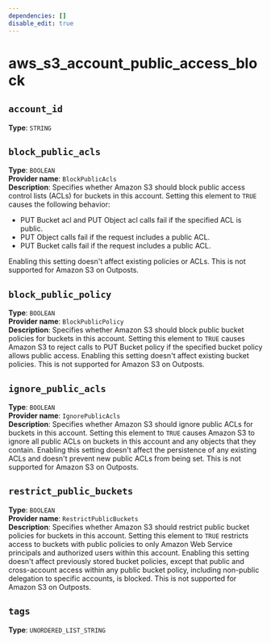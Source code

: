```yaml
---
dependencies: []
disable_edit: true
---
```

# aws_s3_account_public_access_block

## `account_id`
**Type**: `STRING`<br>
## `block_public_acls`
**Type**: `BOOLEAN`<br>
**Provider name**: `BlockPublicAcls`<br>
**Description**: Specifies whether Amazon S3 should block public access control lists (ACLs) for buckets in this account. Setting this element to <code>TRUE</code> causes the following behavior: <ul> <li> PUT Bucket acl and PUT Object acl calls fail if the specified ACL is public. </li> <li> PUT Object calls fail if the request includes a public ACL. </li> <li> PUT Bucket calls fail if the request includes a public ACL. </li> </ul> <p>Enabling this setting doesn't affect existing policies or ACLs. This is not supported for Amazon S3 on Outposts.</p>
## `block_public_policy`
**Type**: `BOOLEAN`<br>
**Provider name**: `BlockPublicPolicy`<br>
**Description**: Specifies whether Amazon S3 should block public bucket policies for buckets in this account. Setting this element to <code>TRUE</code> causes Amazon S3 to reject calls to PUT Bucket policy if the specified bucket policy allows public access.  Enabling this setting doesn't affect existing bucket policies. This is not supported for Amazon S3 on Outposts.<br>
## `ignore_public_acls`
**Type**: `BOOLEAN`<br>
**Provider name**: `IgnorePublicAcls`<br>
**Description**: Specifies whether Amazon S3 should ignore public ACLs for buckets in this account. Setting this element to <code>TRUE</code> causes Amazon S3 to ignore all public ACLs on buckets in this account and any objects that they contain.  Enabling this setting doesn't affect the persistence of any existing ACLs and doesn't prevent new public ACLs from being set. This is not supported for Amazon S3 on Outposts.<br>
## `restrict_public_buckets`
**Type**: `BOOLEAN`<br>
**Provider name**: `RestrictPublicBuckets`<br>
**Description**: Specifies whether Amazon S3 should restrict public bucket policies for buckets in this account. Setting this element to <code>TRUE</code> restricts access to buckets with public policies to only Amazon Web Service principals and authorized users within this account. Enabling this setting doesn't affect previously stored bucket policies, except that public and cross-account access within any public bucket policy, including non-public delegation to specific accounts, is blocked. This is not supported for Amazon S3 on Outposts.<br>
## `tags`
**Type**: `UNORDERED_LIST_STRING`<br>
